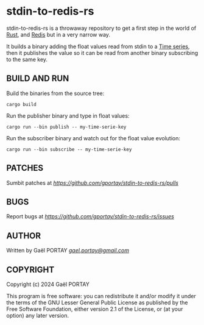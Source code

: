 # stdin-to-redis-rs

stdin-to-redis-rs is a throwaway repository to get a first step in the world of
[Rust], and [Redis] but in a very narrow way.

It builds a binary adding the float values read from stdin to a [Time series],
then it publishes the value so it can be read from another binary subscribing
to the same key.

## BUILD AND RUN

Build the binaries from the source tree:

	cargo build

Run the publisher binary and type in float values:

	cargo run --bin publish -- my-time-serie-key

Run the subscriber binary and watch out for the float value evolution:

	cargo run --bin subscribe -- my-time-serie-key

## PATCHES

Sumbit patches at *https://github.com/gportay/stdin-to-redis-rs/pulls*

## BUGS

Report bugs at *https://github.com/gportay/stdin-to-redis-rs/issues*

## AUTHOR

Written by Gaël PORTAY *gael.portay@gmail.com*

## COPYRIGHT

Copyright (c) 2024 Gaël PORTAY

This program is free software: you can redistribute it and/or modify it under
the terms of the GNU Lesser General Public License as published by the Free
Software Foundation, either version 2.1 of the License, or (at your option) any
later version.

[Redis]: https://redis.io/
[Rust]: https://www.rust-lang.org/
[Time series]: https://redis.io/docs/latest/develop/data-types/timeseries/
